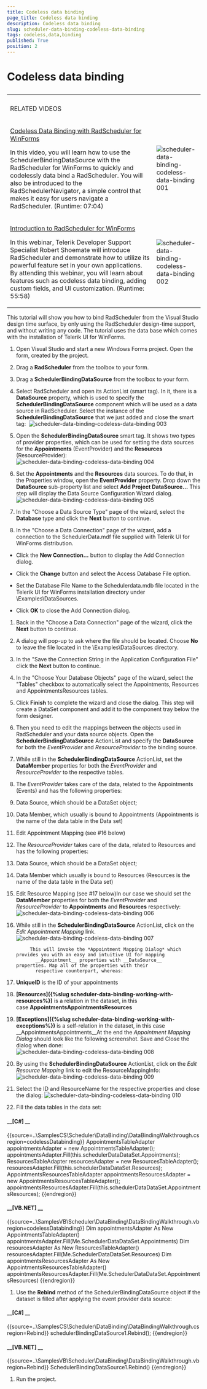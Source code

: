 ```yaml
---
title: Codeless data binding
page_title: Codeless data binding
description: Codeless data binding
slug: scheduler-data-binding-codeless-data-binding
tags: codeless,data,binding
published: True
position: 2
---
```


# Codeless data binding



## 
<table><th><tr><td>

RELATED VIDEOS</td><td></td></tr></th><tr><td>

[Codeless Data Binding with RadScheduler for WinForms](http://tv.telerik.com/winforms/radscheduler/codeless-data-binding-with-radscheduler-winforms)

In this video, you will learn how to use the SchedulerBindingDataSource with the RadScheduler for WinForms to quickly and codelessly data bind a RadScheduler. You will also be introduced to the RadSchedulerNavigator, a simple control that makes it easy for users navigate a RadScheduler. (Runtime: 07:04)
              </td><td>![scheduler-data-binding-codeless-data-binding 001](images/scheduler-data-binding-codeless-data-binding001.png)</td></tr><tr><td>

[Introduction to RadScheduler for WinForms](http://tv.telerik.com/winforms/radscheduler/introduction-radscheduler-winforms)

In this webinar, Telerik Developer Support Specialist Robert Shoemate will introduce RadScheduler and demonstrate how to utilize its powerful feature set in your own applications. By attending this webinar, you will learn about features such as codeless data binding, adding custom fields, and UI customization. (Runtime: 55:58)
              </td><td>![scheduler-data-binding-codeless-data-binding 002](images/scheduler-data-binding-codeless-data-binding002.png)</td></tr></table>

This tutorial will show you how to bind RadScheduler from the Visual Studio design time surface, by only using the RadScheduler
          design-time support, and without writing any code. The tutorial uses the data base which comes with the installation of Telerik UI for WinForms.
        

1. Open Visual Studio and start a new Windows Forms project. Open the form, created by the project.
            

1. Drag a __RadScheduler__ from the toolbox to your form.
            

1. Drag a __SchedulerBindingDataSource__ from the toolbox to your form.
            

1. Select RadScheduler and open its ActionList (smart tag). In it, there is a __DataSource__ property, which is used to specify
              the __SchedulerBindingDataSource__ component which will be used as a data source in RadScheduler. Select the instance of
              the __SchedulerBindingDataSource__ that we just added and close the smart tag: 
            ![scheduler-data-binding-codeless-data-binding 003](images/scheduler-data-binding-codeless-data-binding003.png) 
          

1. Open the __SchedulerBindingDataSource__ smart tag. It shows two types of provider properties, which can be used for setting
              the data sources for the __Appointments__ (EventProvider) and the __Resources__ (ResourceProvider):
            ![scheduler-data-binding-codeless-data-binding 004](images/scheduler-data-binding-codeless-data-binding004.png)

1. Set the __Appointments__ and the __Resources__ data sources. To do that, in the Properties window,
              open the __EventProvider__ property. Drop down the __DataSource__ sub-property list and select
              __Add Project DataSource...__ This step will display the Data Source Configuration Wizard dialog.
            ![scheduler-data-binding-codeless-data-binding 005](images/scheduler-data-binding-codeless-data-binding005.png) 
          

1. In the "Choose a Data Source Type" page of the wizard, select the __Database__ type and click the __Next__ button to continue.
            

1. In the "Choose a Data Connection" page of the wizard, add a connection to the SchedulerData.mdf file supplied with Telerik UI for WinForms distribution.
            

* Click the __New Connection...__ button to display the Add Connection dialog.
                

* Click the __Change__ button and select the Access Database File option.
                

* Set the Database File Name to the Schedulerdata.mdb file located in the Telerik UI for WinForms installation directory under \Examples\DataSources.
                

* Click __OK__ to close the Add Connection dialog.
                

1. Back in the "Choose a Data Connection" page of the wizard, click the __Next__ button to continue.
            

1. A dialog will pop-up to ask where the file should be located. Choose __No__ to leave the file located in the \Examples\DataSources directory.
            

1. In the "Save the Connection String in the Application Configuration File" click the __Next__ button to continue.
            

1. In the "Choose Your Database Objects" page of the wizard, select the "Tables" checkbox to automatically select the Appointments, Resources and AppointmentsResources tables.
            

1. Click __Finish__ to complete the wizard and close the dialog. This step will create a DataSet component and add it to the
              component tray below the form designer.
            

1. Then you need to edit the mappings between the objects used in RadScheduler and your data source objects. Open the
              __SchedulerBindingDataSource__ ActionList and specify the __DataSource__ for both
              the *EventProvider* and *ResourceProvider* to the binding source.
            

1. While still in the __SchedulerBindingDataSource__ ActionList, set the __DataMember__ properties for both the *EventProvider* and *ResourceProvider* to the respective tables.
            

1. The *EventProvider* takes care of the data, related to the Appointments (Events) and has the following properties:
                

1. Data Source, which should be a DataSet object;
                    

1. Data Member, which usually is bound to Appointments (Appointments is the name of the data table in the Data set)
                    

1. Edit Appointment Mapping (see #16 below) 

1. The *ResourceProvider* takes care of the data, related to Resources and has the following properties:
                

1. Data Source, which should be a DataSet object;
                    

1. Data Member which usually is bound to Resources (Resources is the name of the data table in the Data set)
                    

1. Edit Resource Mapping (see #17 below)In our case we should set the __DataMember__ properties for both the *EventProvider* and
              *ResourceProvider* to __Appointments__ and __Resources__ respectively:
            ![scheduler-data-binding-codeless-data-binding 006](images/scheduler-data-binding-codeless-data-binding006.png) 
          

1. While still in the __SchedulerBindingDataSource__ ActionList, click on the *Edit Appointment Mapping* link. 
            ![scheduler-data-binding-codeless-data-binding 007](images/scheduler-data-binding-codeless-data-binding007.png) 

            This will invoke the *Appointment Mapping Dialog* which provides you with an easy and intuitive UI for mapping
              __Appointment__ properties with __DataSource__ properties. Map all of the properties with their
              respective counterpart, whereas:
            

1. __UniqueID__ is the ID of your appointments
                

1. __[Resources]({%slug scheduler-data-binding-working-with-resources%})__ is a relation in the dataset, in this case __AppointmentsAppointmentsResources__

1. __[Exceptions]({%slug scheduler-data-binding-working-with-exceptions%})__ is a self-relation in the dataset, in this case __AppointmentsAppointments__At the end the *Appointment Mapping Dialog* should look like the following screenshot. Save and Close the dialog when done: 
            ![scheduler-data-binding-codeless-data-binding 008](images/scheduler-data-binding-codeless-data-binding008.png)  
          

1. By using the __SchedulerBindingDataSource__ ActionList, click on the *Edit Resource Mapping* link to edit
              the ResourceMappingInfo:
            ![scheduler-data-binding-codeless-data-binding 009](images/scheduler-data-binding-codeless-data-binding009.png)

1. Select the ID and ResourceName for the respective properties and close the dialog:
            ![scheduler-data-binding-codeless-data-binding 010](images/scheduler-data-binding-codeless-data-binding010.png)

1. Fill the data tables in the data set:
            

#### __[C#] __

{{source=..\SamplesCS\Scheduler\DataBinding\DataBindingWalkthrough.cs region=codelessDatabinding}}
	            AppointmentsTableAdapter appointmentsAdapter = new AppointmentsTableAdapter();
	            appointmentsAdapter.Fill(this.schedulerDataDataSet.Appointments);
	            ResourcesTableAdapter resourcesAdapter = new ResourcesTableAdapter();
	            resourcesAdapter.Fill(this.schedulerDataDataSet.Resources);
	            AppointmentsResourcesTableAdapter appointmentsResourcesAdapter = new AppointmentsResourcesTableAdapter();
	            appointmentsResourcesAdapter.Fill(this.schedulerDataDataSet.AppointmentsResources);
	{{endregion}}



#### __[VB.NET] __

{{source=..\SamplesVB\Scheduler\DataBinding\DataBindingWalkthrough.vb region=codelessDatabinding}}
	        Dim appointmentsAdapter As New AppointmentsTableAdapter()
	        appointmentsAdapter.Fill(Me.SchedulerDataDataSet.Appointments)
	        Dim resourcesAdapter As New ResourcesTableAdapter()
	        resourcesAdapter.Fill(Me.SchedulerDataDataSet.Resources)
	        Dim appointmentsResourcesAdapter As New AppointmentsResourcesTableAdapter()
	        appointmentsResourcesAdapter.Fill(Me.SchedulerDataDataSet.AppointmentsResources)
	{{endregion}}



1. Use the __Rebind__ method of the SchedulerBindingDataSource object if the dataset is filled after applying the event provider data source:
            

#### __[C#] __

{{source=..\SamplesCS\Scheduler\DataBinding\DataBindingWalkthrough.cs region=Rebind}}
	            schedulerBindingDataSource1.Rebind();
	{{endregion}}



#### __[VB.NET] __

{{source=..\SamplesVB\Scheduler\DataBinding\DataBindingWalkthrough.vb region=Rebind}}
	        SchedulerBindingDataSource1.Rebind()
	{{endregion}}



1. Run the project.

